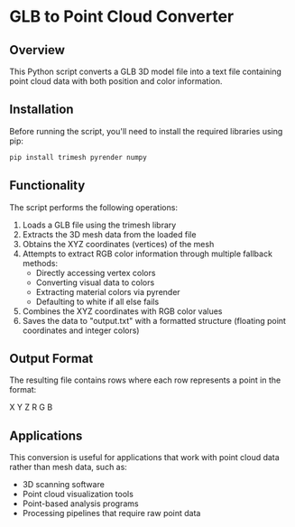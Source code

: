 # GLB to Point Cloud Converter

## Overview
This Python script converts a GLB 3D model file into a text file containing point cloud data with both position and color information.

## Installation
Before running the script, you'll need to install the required libraries using pip:

```bash
pip install trimesh pyrender numpy
```

## Functionality
The script performs the following operations:

1. Loads a GLB file using the trimesh library
2. Extracts the 3D mesh data from the loaded file
3. Obtains the XYZ coordinates (vertices) of the mesh
4. Attempts to extract RGB color information through multiple fallback methods:
   - Directly accessing vertex colors
   - Converting visual data to colors
   - Extracting material colors via pyrender
   - Defaulting to white if all else fails
5. Combines the XYZ coordinates with RGB color values
6. Saves the data to "output.txt" with a formatted structure (floating point coordinates and integer colors)

## Output Format
The resulting file contains rows where each row represents a point in the format:

X Y Z R G B

## Applications
This conversion is useful for applications that work with point cloud data rather than mesh data, such as:
- 3D scanning software
- Point cloud visualization tools
- Point-based analysis programs
- Processing pipelines that require raw point data
